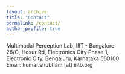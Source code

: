 ```yaml
---
layout: archive
title: "Contact"
permalink: /contact/
author_profile: true
---
```

Multimodal Perception Lab, IIIT - Bangalore<br>
26/C, Hosur Rd, Electronics City Phase 1,<br>
Electronic City, Bengaluru, Karnataka 560100<br>
Email: kumar.shubham [at] iiitb.org

